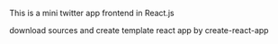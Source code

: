 This is a mini twitter app frontend in React.js

download sources and create template react app by create-react-app